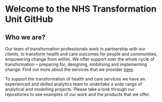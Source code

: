 # Welcome to the NHS Transformation Unit GitHub

## Who we are?

Our team of transformation professionals work in partnership with our clients, to transform health and care outcomes for people and communities, empowering change from within. We offer support over the whole cycle of transformation – preparing for, designing, mobilising and implementing change. Find out more about the services that we provider [here](https://transformationunit.nhs.uk/services/).

To support the transformation of health and care services we have an experienced and skilled analytics team to undertake a wide range of analytical and modelling projects. Please take a look through our repositories to see examples of our work and the products that we offer.
